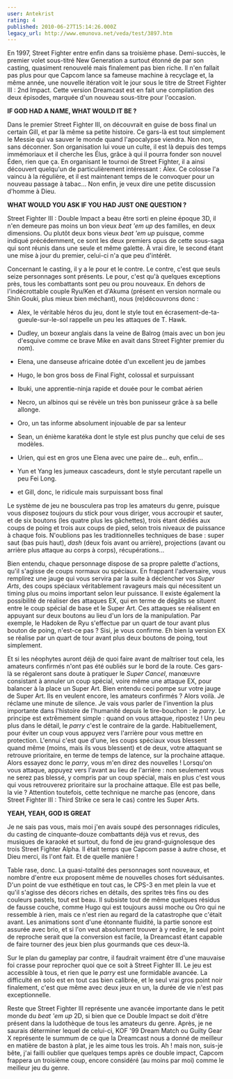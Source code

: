 ```yaml
---
user: Antekrist
rating: 4
published: 2010-06-27T15:14:26.000Z
legacy_url: http://www.emunova.net/veda/test/3897.htm
---
```

En 1997, Street Fighter entre enfin dans sa troisième phase. Demi-succès, le premier volet sous-titré New Generation a surtout étonné de par son casting, quasiment renouvelé mais finalement pas bien riche. Il n'en fallait pas plus pour que Capcom lance sa fameuse machine à recyclage et, la même année, une nouvelle itération voit le jour sous le titre de Street Fighter III : 2nd Impact. Cette version Dreamcast est en fait une compilation des deux épisodes, marquée d'un nouveau sous-titre pour l'occasion.  

  

**IF GOD HAD A NAME, WHAT WOULD IT BE ?**  

Dans le premier Street Fighter III, on découvrait en guise de boss final un certain Gill, et par là même sa petite histoire. Ce gars-là est tout simplement le Messie qui va sauver le monde quand l'apocalypse viendra. Non non, sans déconner. Son organisation lui voue un culte, il est là depuis des temps immémoriaux et il cherche les Élus, grâce à qui il pourra fonder son nouvel Éden, rien que ça. En organisant le tournoi de Street Fighter, il a ainsi découvert quelqu'un de particulièrement intéressant : Alex. Ce colosse l'a vaincu à la régulière, et il est maintenant temps de le convoquer pour un nouveau passage à tabac... Non enfin, je veux dire une petite discussion d'homme à Dieu.  

  

**WHAT WOULD YOU ASK IF YOU HAD JUST ONE QUESTION ?**  

Street Fighter III : Double Impact a beau être sorti en pleine époque 3D, il n'en demeure pas moins un bon vieux _beat 'em up_ des familles, en deux dimensions. Ou plutôt deux bons vieux _beat 'em up_ puisque, comme indiqué précédemment, ce sont les deux premiers opus de cette sous-saga qui sont réunis dans une seule et même galette. À vrai dire, le second étant une mise à jour du premier, celui-ci n'a que peu d'intérêt.  

Concernant le casting, il y a le pour et le contre. Le contre, c'est que seuls seize personnages sont présents. Le pour, c'est qu'à quelques exceptions près, tous les combattants sont peu ou prou nouveaux. En dehors de l'indécrottable couple Ryu/Ken et d'Akuma (présent en version normale ou Shin Gouki, plus mieux bien méchant), nous (re)découvrons donc :   

- Alex, le véritable héros du jeu, dont le style tout en écrasement-de-ta-gueule-sur-le-sol rappelle un peu les attaques de T. Hawk.  

- Dudley, un boxeur anglais dans la veine de Balrog (mais avec un bon jeu d'esquive comme ce brave Mike en avait dans Street Fighter premier du nom).  

- Elena, une danseuse africaine dotée d'un excellent jeu de jambes  

- Hugo, le bon gros boss de Final Fight, colossal et surpuissant  

- Ibuki, une apprentie-ninja rapide et douée pour le combat aérien  

- Necro, un albinos qui se révèle un très bon punisseur grâce à sa belle allonge.  

- Oro, un tas informe absolument injouable de par sa lenteur  

- Sean, un énième karatéka dont le style est plus punchy que celui de ses modèles.  

- Urien, qui est en gros une Elena avec une paire de... euh, enfin...  

- Yun et Yang les jumeaux cascadeurs, dont le style percutant rapelle un peu Fei Long.  

- et Gill, donc, le ridicule mais surpuissant boss final  

Le système de jeu ne bousculera pas trop les amateurs du genre, puisque vous disposez toujours du stick pour vous diriger, vous accroupir et sauter, et de six boutons (les quatre plus les gâchettes), trois étant dédiés aux coups de poing et trois aux coups de pied, selon trois niveaux de puissance à chaque fois. N'oublions pas les traditionnelles techniques de base : super saut (bas puis haut), _dash_ (deux fois avant ou arrière), projections (avant ou arrière plus attaque au corps à corps), récupérations...  

Bien entendu, chaque personnage dispose de sa propre palette d'actions, qu'il s'agisse de coups normaux ou spéciaux. En frappant l'adversaire, vous remplirez une jauge qui vous servira par la suite à déclencher vos _Super Arts_, des coups spéciaux véritablement ravageurs mais qui nécessitent un timing plus ou moins important selon leur puissance. Il existe également la possibilité de réaliser des attaques EX, qui en terme de dégâts se situent entre le coup spécial de base et le Super Art. Ces attaques se réalisent en appuyant sur deux boutons au lieu d'un lors de la manipulation. Par exemple, le Hadoken de Ryu s'effectue par un quart de tour avant plus bouton de poing, n'est-ce pas ? Sisi, je vous confirme. Eh bien la version EX se réalise par un quart de tour avant plus deux boutons de poing, tout simplement.  

Et si les néophytes auront déjà de quoi faire avant de maîtriser tout cela, les amateurs confirmés n'ont pas été oubliés sur le bord de la route. Ces gars-là se régaleront sans doute à pratiquer le _Super Cancel_, manœuvre consistant à annuler un coup spécial, voire même une attaque EX, pour balancer à la place un Super Art. Bien entendu ceci pompe sur votre jauge de Super Art. Ils en veulent encore, les amateurs confirmés ? Alors voilà. Je réclame une minute de silence. Je vais vous parler de l'invention la plus importante dans l'histoire de l'humanité depuis le tire-bouchon : le _parry_. Le principe est extrêmement simple : quand on vous attaque, ripostez ! Un peu plus dans le détail, le _parry_ c'est le contraire de la garde. Habituellement, pour éviter un coup vous appuyez vers l'arrière pour vous mettre en protection. L'ennui c'est que d'une, les coups spéciaux vous blessent quand même (moins, mais ils vous blessent) et de deux, votre attaquant se retrouve prioritaire, en terme de temps de latence, sur la prochaine attaque. Alors essayez donc le _parry_, vous m'en direz des nouvelles ! Lorsqu'on vous attaque, appuyez vers l'avant au lieu de l'arrière : non seulement vous ne serez pas blessé, y compris par un coup spécial, mais en plus c'est vous qui vous retrouverez prioritaire sur la prochaine attaque. Elle est pas belle, la vie ? Attention toutefois, cette technique ne marche pas (encore, dans Street Fighter III : Third Strike ce sera le cas) contre les Super Arts.  

  

**YEAH, YEAH, GOD IS GREAT**  

Je ne sais pas vous, mais moi j'en avais soupé des personnages ridicules, du casting de cinquante-douze combattants déjà vus et revus, des musiques de karaoké et surtout, du fond de jeu grand-guignolesque des trois Street Fighter Alpha. Il était temps que Capcom passe à autre chose, et Dieu merci, ils l'ont fait. Et de quelle manière !  

Table rase, donc. La quasi-totalité des personnages sont nouveaux, et nombre d'entre eux proposent même de nouvelles choses fort séduisantes. D'un point de vue esthétique en tout cas, le CPS-3 en met plein la vue et qu'il s'agisse des décors riches en détails, des sprites très fins ou des couleurs pastels, tout est beau. Il subsiste tout de même quelques résidus de fausse couche, comme Hugo qui est toujours aussi moche ou Oro qui ne ressemble à rien, mais ce n'est rien au regard de la catastrophe que c'était avant. Les animations sont d'une étonnante fluidité, la partie sonore est assurée avec brio, et si l'on veut absolument trouver à y redire, le seul point de reproche serait que la conversion est facile, la Dreamcast étant capable de faire tourner des jeux bien plus gourmands que ces deux-là.  

Sur le plan du gameplay par contre, il faudrait vraiment être d'une mauvaise foi crasse pour reprocher quoi que ce soit à Street Fighter III. Le jeu est accessible à tous, et rien que le _parry_ est une formidable avancée. La difficulté en solo est en tout cas bien calibrée, et le seul vrai gros point noir finalement, c'est que même avec deux jeux en un, la durée de vie n'est pas exceptionnelle.  

Reste que Street Fighter III représente une avancée importante dans le petit monde du _beat 'em up_ 2D, si bien que ce Double Impact se doit d'être présent dans la ludothèque de tous les amateurs du genre. Après, je ne saurais déterminer lequel de celui-ci, KOF '99 Dream Match ou Guilty Gear X représente le summum de ce que la Dreamcast nous a donné de meilleur en matière de baston à plat, je les aime tous les trois. Ah ! mais non, suis-je bête, j'ai failli oublier que quelques temps après ce double impact, Capcom frappera un troisième coup, encore considéré (au moins par moi) comme le meilleur jeu du genre.